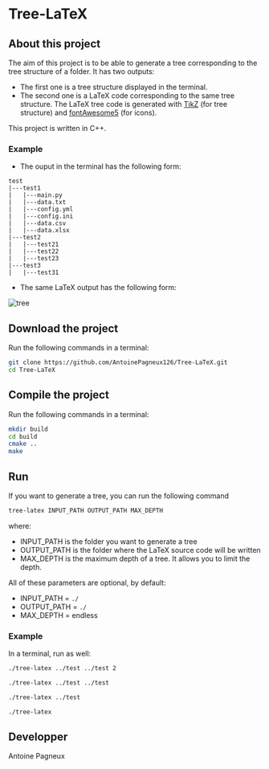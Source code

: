 # Tree-LaTeX

## About this project
The aim of this project is to be able to generate a tree corresponding to the tree structure of a folder. 
It has two outputs:

* The first one is a tree structure displayed in the terminal.
* The second one is a LaTeX code corresponding to the same tree structure. The LaTeX tree code is generated with [TikZ](https://tikz.net/) (for tree structure) and [fontAwesome5](https://fontawesome.com/) (for icons). 

This project is written in C++.

### Example
* The ouput in the terminal has the following form:
```
test
|---test1
|   |---main.py
|   |---data.txt
|   |---config.yml
|   |---config.ini
|   |---data.csv
|   |---data.xlsx
|---test2
|   |---test21
|   |---test22
|   |---test23
|---test3
|   |---test31
```

* The same LaTeX output has the following form:

![tree](https://user-images.githubusercontent.com/76402335/165479417-6ef07d15-7759-406e-afa6-65268ec7a524.png)

## Download the project
Run the following commands in a terminal:

```bash
git clone https://github.com/AntoinePagneux126/Tree-LaTeX.git
cd Tree-LaTeX
```

## Compile the project
Run the following commands in a terminal:

```bash
mkdir build
cd build
cmake ..
make
```

## Run
If you want to generate a tree, you can run the following command

```bash
tree-latex INPUT_PATH OUTPUT_PATH MAX_DEPTH
```

where:
* INPUT_PATH    is the folder you want to generate a tree
* OUTPUT_PATH   is the folder where the LaTeX source code will be written
* MAX_DEPTH     is the maximum depth of a tree. It allows you to limit the depth.

All of these parameters are optional, by default:
* INPUT_PATH    = ```./```
* OUTPUT_PATH   = ```./```
* MAX_DEPTH     = endless

### Example
In a terminal, run as well:
```bash
./tree-latex ../test ../test 2
```

```bash
./tree-latex ../test ../test
```

```bash
./tree-latex ../test
```

```bash
./tree-latex 
```

## Developper
Antoine Pagneux

